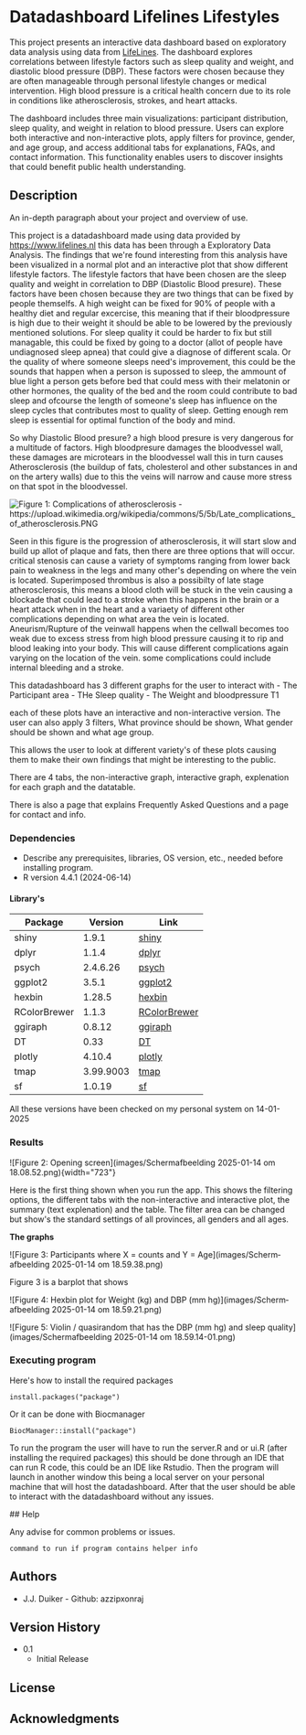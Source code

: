 # Datadashboard Lifelines Lifestyles

This project presents an interactive data dashboard based on exploratory data analysis using data from [LifeLines](https://www.lifelines.nl). The dashboard explores correlations between lifestyle factors such as sleep quality and weight, and diastolic blood pressure (DBP). These factors were chosen because they are often manageable through personal lifestyle changes or medical intervention. High blood pressure is a critical health concern due to its role in conditions like atherosclerosis, strokes, and heart attacks.

The dashboard includes three main visualizations: participant distribution, sleep quality, and weight in relation to blood pressure. Users can explore both interactive and non-interactive plots, apply filters for province, gender, and age group, and access additional tabs for explanations, FAQs, and contact information. This functionality enables users to discover insights that could benefit public health understanding.

## Description

An in-depth paragraph about your project and overview of use.

This project is a datadashboard made using data provided by <https://www.lifelines.nl> this data has been through a Exploratory Data Analysis. The findings that we're found interesting from this analysis have been visualized in a normal plot and an interactive plot that show different lifestyle factors. The lifestyle factors that have been chosen are the sleep quality and weight in correlation to DBP (Diastolic Blood presure). These factors have been chosen because they are two things that can be fixed by people themselfs. A high weight can be fixed for 90% of people with a healthy diet and regular excercise, this meaning that if their bloodpressure is high due to their weight it should be able to be lowered by the previously mentioned solutions. For sleep quality it could be harder to fix but still managable, this could be fixed by going to a doctor (allot of people have undiagnosed sleep apnea) that could give a diagnose of different scala. Or the quality of where someone sleeps need's improvement, this could be the sounds that happen when a person is supossed to sleep, the ammount of blue light a person gets before bed that could mess with their melatonin or other hormones, the quality of the bed and the room could contribute to bad sleep and ofcourse the length of someone's sleep has influence on the sleep cycles that contributes most to quality of sleep. Getting enough rem sleep is essential for optimal function of the body and mind.

So why Diastolic Blood presure? a high blood presure is very dangerous for a multitude of factors. High bloodpresure damages the bloodvessel wall, these damages are microtears in the bloodvessel wall this in turn causes Atherosclerosis (the buildup of fats, cholesterol and other substances in and on the artery walls) due to this the veins will narrow and cause more stress on that spot in the bloodvessel.

![Figure 1: Complications of atherosclerosis - <https://upload.wikimedia.org/wikipedia/commons/5/5b/Late_complications_of_atherosclerosis.PNG>](https://upload.wikimedia.org/wikipedia/commons/5/5b/Late_complications_of_atherosclerosis.PNG "a title")

Seen in this figure is the progression of atherosclerosis, it will start slow and build up allot of plaque and fats, then there are three options that will occur. critical stenosis can cause a variety of symptoms ranging from lower back pain to weakness in the legs and many other's depending on where the vein is located. Superimposed thrombus is also a possibilty of late stage atherosclerosis, this means a blood cloth will be stuck in the vein causing a blockade that could lead to a stroke when this happens in the brain or a heart attack when in the heart and a variaety of different other complications depending on what area the vein is located. Aneurism/Rupture of the veinwall happens when the cellwall becomes too weak due to excess stress from high blood pressure causing it to rip and blood leaking into your body. This will cause different complications again varying on the location of the vein. some complications could include internal bleeding and a stroke.

This datadashboard has 3 different graphs for the user to interact with - The Participant area - THe Sleep quality - The Weight and bloodpressure T1

each of these plots have an interactive and non-interactive version. The user can also apply 3 filters, What province should be shown, What gender should be shown and what age group.

This allows the user to look at different variety's of these plots causing them to make their own findings that might be interesting to the public.

There are 4 tabs, the non-interactive graph, interactive graph, explenation for each graph and the datatable.

There is also a page that explains Frequently Asked Questions and a page for contact and info.

### Dependencies

-   Describe any prerequisites, libraries, OS version, etc., needed before installing program.
-   R version 4.4.1 (2024-06-14)

#### Library's

| Package      | Version   | Link                                                            |
|----------------|----------------|---------------------------------------|
| shiny        | 1.9.1     | [shiny](https://cran.r-project.org/package=shiny)               |
| dplyr        | 1.1.4     | [dplyr](https://cran.r-project.org/package=dplyr)               |
| psych        | 2.4.6.26  | [psych](https://cran.r-project.org/package=psych)               |
| ggplot2      | 3.5.1     | [ggplot2](https://cran.r-project.org/package=ggplot2)           |
| hexbin       | 1.28.5    | [hexbin](https://cran.r-project.org/package=hexbin)             |
| RColorBrewer | 1.1.3     | [RColorBrewer](https://cran.r-project.org/package=RColorBrewer) |
| ggiraph      | 0.8.12    | [ggiraph](https://cran.r-project.org/package=ggiraph)           |
| DT           | 0.33      | [DT](https://cran.r-project.org/package=DT)                     |
| plotly       | 4.10.4    | [plotly](https://cran.r-project.org/package=plotly)             |
| tmap         | 3.99.9003 | [tmap](https://cran.r-project.org/package=tmap)                 |
| sf           | 1.0.19    | [sf](https://cran.r-project.org/package=sf)                     |

All these versions have been checked on my personal system on 14-01-2025

### Results

![Figure 2: Opening screen](images/Scherm­afbeelding 2025-01-14 om 18.08.52.png){width="723"}

Here is the first thing shown when you run the app. This shows the filtering options, the different tabs with the non-interactive and interactive plot, the summary (text explenation) and the table. The filter area can be changed but show's the standard settings of all provinces, all genders and all ages.

**The graphs**

![Figure 3: Participants where X = counts and Y = Age](images/Scherm­afbeelding 2025-01-14 om 18.59.38.png)

Figure 3 is a barplot that shows

![Figure 4: Hexbin plot for Weight (kg) and DBP (mm hg)](images/Scherm­afbeelding 2025-01-14 om 18.59.21.png)

![Figure 5: Violin / quasirandom that has the DBP (mm hg) and sleep quality](images/Scherm­afbeelding 2025-01-14 om 18.59.14-01.png)

### Executing program

Here's how to install the required packages

```{r}
install.packages("package")
```

Or it can be done with Biocmanager

```{r}
BiocManager::install("package")
```

To run the program the user will have to run the server.R and or ui.R (after installing the required packages) this should be done through an IDE that can run R code, this could be an IDE like Rstudio. Then the program will launch in another window this being a local server on your personal machine that will host the datadashboard. After that the user should be able to interact with the datadashboard without any issues.

\## Help

Any advise for common problems or issues.

```         
command to run if program contains helper info
```

## Authors

-   J.J. Duiker - Github: azzipxonraj

## Version History

-   0.1
    -   Initial Release

## License

## Acknowledgments
